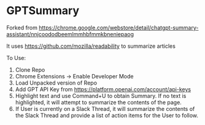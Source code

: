 # GPTSummary
Forked from https://chrome.google.com/webstore/detail/chatgpt-summary-assistant/nnjcoododbeemlmmhbfmmkbneniepaog

It uses https://github.com/mozilla/readability to summarize articles

To Use:
1. Clone Repo
2. Chrome Extensions -> Enable Developer Mode
3. Load Unpacked version of Repo
4. Add GPT API Key from https://platform.openai.com/account/api-keys
5. Highlight text and use Command+U to obtain Summary. If no text is highlighted, it will attempt to summarize the contents of the page.
6. If User is currently on a Slack Thread, it will summarize the contents of the Slack Thread and provide a list of action items for the User to follow.
